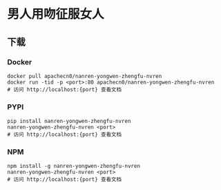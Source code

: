 # 男人用吻征服女人

## 下载

### Docker

```
docker pull apachecn0/nanren-yongwen-zhengfu-nvren
docker run -tid -p <port>:80 apachecn0/nanren-yongwen-zhengfu-nvren
# 访问 http://localhost:{port} 查看文档
```

### PYPI

```
pip install nanren-yongwen-zhengfu-nvren
nanren-yongwen-zhengfu-nvren <port>
# 访问 http://localhost:{port} 查看文档
```

### NPM

```
npm install -g nanren-yongwen-zhengfu-nvren
nanren-yongwen-zhengfu-nvren <port>
# 访问 http://localhost:{port} 查看文档
```